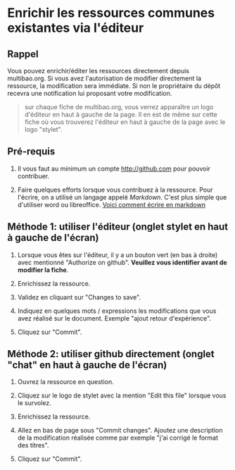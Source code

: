 # Enrichir les ressources communes existantes via l'éditeur

## Rappel 

Vous pouvez enrichir/éditer les ressources directement depuis multibao.org. Si vous avez l'autorisation de modifier directement la ressource, la modification sera immédiate. Si non le propriétaire du dépôt recevra une notification lui proposant votre modification.

> sur chaque fiche de multibao.org, vous verrez apparaître un logo d'éditeur en haut à gauche de la page. Il en est de même sur cette fiche où vous trouverez l'éditeur en haut à gauche de la page avec le logo "stylet".

## Pré-requis 

1. Il vous faut au minimum un compte http://github.com pour pouvoir contribuer. 

2. Faire quelques efforts lorsque vous contribuez à la ressource. Pour l'écrire, on a utilisé un langage appelé *Markdown*. C'est plus simple que d'utiliser word ou libreoffice. [Voici comment écrire en markdown](http://www.multibao.org/multibao/contributions/pages/documentation/apprendre_markdown.md)

## Méthode 1: utiliser l'éditeur (onglet stylet en haut à gauche de l'écran)

1. Lorsque vous êtes sur l'éditeur, il y a un bouton vert (en bas à droite) avec mentionné "Authorize on github". **Veuillez vous identifier avant de modifier la fiche**.

2. Enrichissez la ressource.

3. Validez en cliquant sur "Changes to save".

4. Indiquez en quelques mots / expressions les modifications que vous avez réalisé sur le document. Exemple "ajout retour d'expérience".

5. Cliquez sur "Commit".


## Méthode 2: utiliser github directement (onglet "chat" en haut à gauche de l'écran)

1. Ouvrez la ressource en question.

2. Cliquez sur le logo de stylet avec la mention "Edit this file" lorsque vous le survolez.

3. Enrichissez la ressource.

4. Allez en bas de page sous "Commit changes". Ajoutez une description de la modification réalisée comme par exemple "j'ai corrigé le format des titres". 

5. Cliquez sur "Commit".
